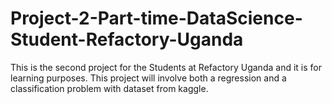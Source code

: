 # Project-2-Part-time-DataScience-Student-Refactory-Uganda
This is the second project for the Students at Refactory Uganda and it is for learning purposes. This project will involve both a regression and a classification problem with dataset from kaggle. 
